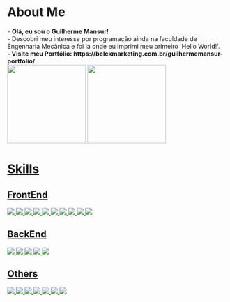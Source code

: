 <h1>About Me</h1>
- <strong>Olá, eu sou o Guilherme Mansur!</strong>
<br>
- Descobri meu interesse por programação ainda na faculdade de Engenharia Mecânica e foi lá onde eu imprimi meu primeiro 'Hello World!'.
<br>
<strong>
- Visite meu Portfólio:  https://belckmarketing.com.br/guilhermemansur-portfolio/
</strong>
<div>
<a href="https://github.com/alanguilhermeM">
<img height="180em" src="https://github-readme-stats.vercel.app/api/top-langs/?username=alanguilhermeM&layout=compact&langs_count=7&theme=dark"/>
<img height="180em" src="https://github-readme-stats.vercel.app/api?username=alanguilhermeM&show_icons=true&theme=dracula&include_all_commits=true&count_private=true"/>
</div>

<h1>Skills</h1>
<h2>FrontEnd</h2>
<div>
  <img src="https://img.shields.io/badge/HTML5-E34F26?style=for-the-badge&logo=html5&logoColor=white"> 
  <img src="https://img.shields.io/badge/CSS3-1572B6?style=for-the-badge&logo=css3&logoColor=white"> 
  <img src="https://img.shields.io/badge/JavaScript-323330?style=for-the-badge&logo=javascript&logoColor=F7DF1E">
  <img src="https://img.shields.io/badge/TypeScript-007ACC?style=for-the-badge&logo=typescript&logoColor=white">
  <img src="https://img.shields.io/badge/React-20232A?style=for-the-badge&logo=react&logoColor=61DAFB">
  <img src="https://img.shields.io/badge/React_Native-20232A?style=for-the-badge&logo=react&logoColor=61DAFB">
  <img src="https://img.shields.io/badge/React_Router-CA4245?style=for-the-badge&logo=react-router&logoColor=white"> 
  <img src="https://img.shields.io/badge/Redux-593D88?style=for-the-badge&logo=redux&logoColor=white">
  <img src="https://img.shields.io/badge/Jest-C21325?style=for-the-badge&logo=jest&logoColor=white">
  <img src="https://img.shields.io/badge/Cypress-17202C?style=for-the-badge&logo=cypress&logoColor=white">
</div>

<h2>BackEnd</h2>
<div>
  <img src="https://img.shields.io/badge/Python-FFD43B?style=for-the-badge&logo=python&logoColor=blue">
  <img src="https://img.shields.io/badge/Node%20js-339933?style=for-the-badge&logo=nodedotjs&logoColor=white">
  <img src="https://img.shields.io/badge/MySQL-005C84?style=for-the-badge&logo=mysql&logoColor=white">
  <img src="https://img.shields.io/badge/Express%20js-000000?style=for-the-badge&logo=express&logoColor=white">
  <img src="https://img.shields.io/badge/Docker-2CA5E0?style=for-the-badge&logo=docker&logoColor=white">
</div>

<h2>Others</h2>
<div>
  <img src="https://img.shields.io/badge/Mocha-8D6748?style=for-the-badge&logo=Mocha&logoColor=white">
  <img src="https://img.shields.io/badge/npm-CB3837?style=for-the-badge&logo=npm&logoColor=white">
  <img src="https://img.shields.io/badge/json-5E5C5C?style=for-the-badge&logo=json&logoColor=white"> 
  <img src="https://img.shields.io/badge/eslint-3A33D1?style=for-the-badge&logo=eslint&logoColor=white">
  <img src="https://img.shields.io/badge/stylelint-000?style=for-the-badge&logo=stylelint&logoColor=white">  
  <img src="https://img.shields.io/badge/Trello-0052CC?style=for-the-badge&logo=trello&logoColor=white"> 
  <img src="https://img.shields.io/badge/Microsoft_Word-2B579A?style=for-the-badge&logo=microsoft-word&logoColor=white">
</div>
<br>



